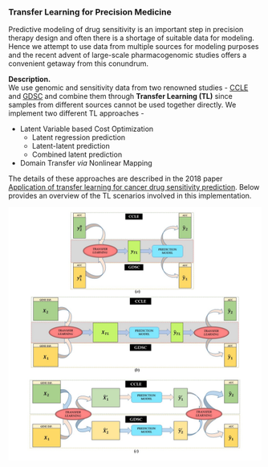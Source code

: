 ### Transfer Learning for Precision Medicine  
Predictive modeling of drug sensitivity is an important step in precision therapy design and often there is a shortage of suitable data for modeling. Hence we attempt to use data from multiple sources for modeling purposes and the recent advent of large-scale pharmacogenomic studies offers a convenient getaway from this conundrum. 

**Description.**  
We use genomic and sensitivity data from two renowned studies - [CCLE](https://portals.broadinstitute.org/ccle) and [GDSC](http://www.cancerrxgene.org/) and combine them through **Transfer Learning (TL)** since samples from different sources cannot be used together directly. We implement two different TL approaches - 
* Latent Variable based Cost Optimization
    * Latent regression prediction
    * Latent-latent prediction
    * Combined latent prediction
* Domain Transfer _via_ Nonlinear Mapping  

The details of these approaches are described in the 2018 paper [Application of transfer learning for cancer drug sensitivity prediction](https://bmcbioinformatics.biomedcentral.com/articles/10.1186/s12859-018-2465-y). Below provides an overview of the TL scenarios involved in this implementation. 

![TransferLearningSummary](https://github.com/dhruba018/Transfer_Learning_Precision_Medicine/blob/master/TLsummary.jpg)
